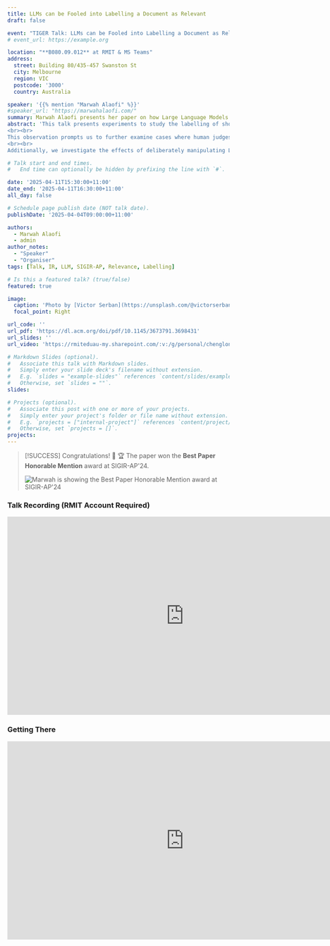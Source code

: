 ```yaml
---
title: LLMs can be Fooled into Labelling a Document as Relevant
draft: false

event: "TIGER Talk: LLMs can be Fooled into Labelling a Document as Relevant"
# event_url: https://example.org

location: "**B080.09.012** at RMIT & MS Teams"
address:
  street: Building 80/435-457 Swanston St
  city: Melbourne
  region: VIC
  postcode: '3000'
  country: Australia

speaker: '{{% mention "Marwah Alaofi" %}}'
#speaker_url: "https://marwahalaofi.com/"
summary: Marwah Alaofi presents her paper on how Large Language Models can be fooled into labelling a document as relevant. The paper won the **Best Paper Honorable Mention** award at SIGIR-AP'24.
abstract: 'This talk presents experiments to study the labelling of short texts (i.e., passages) for relevance, using multiple open-source and proprietary LLMs. While the overall agreement of some LLMs with human judgements is comparable to human-to-human agreement measured in previous research, LLMs are more likely to label passages as relevant compared to human judges, indicating that LLM labels denoting non-relevance are more reliable than those indicating relevance.
<br><br>
This observation prompts us to further examine cases where human judges and LLMs disagree, particularly when the human judge labels the passage as non-relevant and the LLM labels it as relevant. Results show a tendency for many LLMs to label passages that include the original query terms as relevant. We, therefore, conduct experiments to inject query words into random and irrelevant passages. The results demonstrate that LLMs are highly influenced by the presence of query words in the passages under assessment, even if the wider passage has no relevance to the query. This tendency of LLMs to be fooled by the mere presence of query words demonstrates a weakness in our current measures of LLM labelling: relying on overall agreement misses important patterns of failures. There is a real risk of bias in LLM-generated relevance labels and, therefore, a risk of bias in rankers trained on those labels.
<br><br>
Additionally, we investigate the effects of deliberately manipulating LLMs by instructing them to label passages as relevant. We find that such manipulation influences the performance of some LLMs, highlighting the critical need to consider potential vulnerabilities when deploying LLMs in real-world applications.'

# Talk start and end times.
#   End time can optionally be hidden by prefixing the line with `#`.

date: '2025-04-11T15:30:00+11:00'
date_end: '2025-04-11T16:30:00+11:00'
all_day: false

# Schedule page publish date (NOT talk date).
publishDate: '2025-04-04T09:00:00+11:00'

authors:
  - Marwah Alaofi
  - admin
author_notes:
  - "Speaker"
  - "Organiser"
tags: [Talk, IR, LLM, SIGIR-AP, Relevance, Labelling]

# Is this a featured talk? (true/false)
featured: true

image:
  caption: 'Photo by [Victor Serban](https://unsplash.com/@victorserban?utm_content=creditCopyText&utm_medium=referral&utm_source=unsplash") on [Unsplash](https://unsplash.com/photos/woman-in-blue-and-white-dress-SgAqgz9tEKw?utm_content=creditCopyText&utm_medium=referral&utm_source=unsplash")'
  focal_point: Right

url_code: ''
url_pdf: 'https://dl.acm.org/doi/pdf/10.1145/3673791.3698431'
url_slides: ''
url_video: 'https://rmiteduau-my.sharepoint.com/:v:/g/personal/chenglong_ma_rmit_edu_au/ETe_uNdnSWBPlxIEmEdD1_MB0DkuoWUHPWCjTHWsXWlFcQ?e=TyYbDD&nav=eyJyZWZlcnJhbEluZm8iOnsicmVmZXJyYWxBcHAiOiJTdHJlYW1XZWJBcHAiLCJyZWZlcnJhbFZpZXciOiJTaGFyZURpYWxvZy1MaW5rIiwicmVmZXJyYWxBcHBQbGF0Zm9ybSI6IldlYiIsInJlZmVycmFsTW9kZSI6InZpZXcifX0%3D'

# Markdown Slides (optional).
#   Associate this talk with Markdown slides.
#   Simply enter your slide deck's filename without extension.
#   E.g. `slides = "example-slides"` references `content/slides/example-slides.md`.
#   Otherwise, set `slides = ""`.
slides:

# Projects (optional).
#   Associate this post with one or more of your projects.
#   Simply enter your project's folder or file name without extension.
#   E.g. `projects = ["internal-project"]` references `content/project/deep-learning/index.md`.
#   Otherwise, set `projects = []`.
projects:
---
```


<!-- {{% cta cta_link="https://events.teams.microsoft.com/event/9f405cc9-49a6-45b6-bf61-5d9fb7f8eb44@d1323671-cdbe-4417-b4d4-bdb24b51316b" cta_text="Register Now →" cta_new_tab="true" %}} -->

<!-- {{% callout warning %}} -->
<!-- The date and time for this talk is to be announced soon. -->
<!-- {{% /callout %}} -->

> [!SUCCESS] Congratulations! 🎉
> 🏆 The paper won the **Best Paper Honorable Mention** award at SIGIR-AP'24.
> 
> ![Marwah is showing the Best Paper Honorable Mention award at SIGIR-AP'24](/uploads/talks/11-Apr-2025/award.jpg "The paper won the Best Paper Honorable Mention award at SIGIR-AP'24.<br>Source: [
Prof. Mark Sanderson's LinkedIn Post.](https://www.linkedin.com/posts/marksandersonresearcher_many-congratulations-to-marwah-alaofi-on-activity-7273106582949785601-6fJz/)")

<!-- > [!MEMO] -->
<!-- > The **shared resources** will be available after the talk. Stay tuned! -->
<!-- > -->

### Talk Recording (RMIT Account Required)

<iframe src="https://rmiteduau-my.sharepoint.com/personal/chenglong_ma_rmit_edu_au/_layouts/15/embed.aspx?UniqueId=1e2a84b8-e8eb-4981-b424-ef1bd82da099&embed=%7B%22ust%22%3Atrue%2C%22hv%22%3A%22CopyEmbedCode%22%7D&referrer=StreamWebApp&referrerScenario=EmbedDialog.Create" width="800" height="450" frameborder="0" scrolling="no" allowfullscreen title="[TIGER Talk] _A Weighted Correlation Index for Rankings with Ties_, by Prof. Sebastiano Vigna [080.09.012 & MS Teams]-20250509_154339-Meeting Recording.mp4"></iframe>

### Getting There

<iframe src="https://www.google.com/maps/embed?pb=!1m18!1m12!1m3!1d3152.222093623283!2d144.96027981258027!3d-37.80826657186005!2m3!1f0!2f0!3f0!3m2!1i1024!2i768!4f13.1!3m3!1m2!1s0x6ad642cb67178b05%3A0xe5c2160ff784f314!2sBuilding%2080%20(Swanston%20Academic%20Building)%20-%20RMIT%20University!5e0!3m2!1sen!2sau!4v1738711638555!5m2!1sen!2sau" width="800" height="450" style="border:0;" allowfullscreen="" loading="lazy" referrerpolicy="no-referrer-when-downgrade"></iframe>
